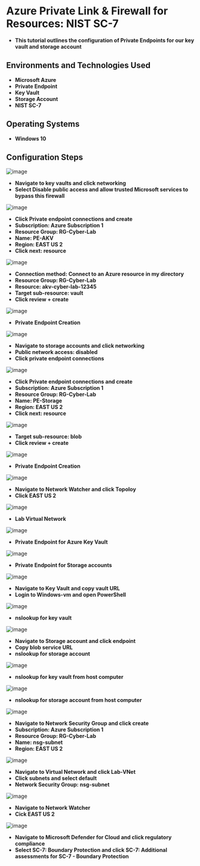 <h1>Azure Private Link & Firewall for Resources: NIST SC-7</h1>

- <b>This tutorial outlines the configuration of Private Endpoints for our key vault and storage account</b>

<h2>Environments and Technologies Used</h2>

- <b>Microsoft Azure</b> 
- <b>Private Endpoint</b>
- <b>Key Vault</b>
- <b>Storage Account</b>
- <b>NIST SC-7</b>

<h2>Operating Systems</h2>

- <b>Windows 10</b>

<h2>Configuration Steps</h2>

![image](https://github.com/user-attachments/assets/178f094c-9f94-402f-a76f-ed7206f611ba)
- <b>Navigate to key vaults and click networking</b>
- <b>Select Disable public access and allow trusted Microsoft services to bypass this firewall</b>

![image](https://github.com/user-attachments/assets/fc3a8a0b-b17f-4275-9bd3-df9c117c2834)
- <b>Click Private endpoint connections and create</b>
- <b>Subscription: Azure Subscription 1</b>
- <b>Resource Group: RG-Cyber-Lab</b>
- <b>Name: PE-AKV</b>
- <b>Region: EAST US 2</b>
- <b>Click next: resource</b>

![image](https://github.com/user-attachments/assets/ffe40c46-2f7e-42fa-9f95-2f4649aa44ff)
- <b>Connection method: Connect to an Azure resource in my directory</b>
- <b>Resource Group: RG-Cyber-Lab</b>
- <b>Resource: akv-cyber-lab-12345</b>
- <b>Target sub-resource: vault</b>
- <b>Click review + create</b>

![image](https://github.com/user-attachments/assets/95dd0bc5-572c-49c8-8275-f4bb8bc9e7ad)
- <b>Private Endpoint Creation</b>

![image](https://github.com/user-attachments/assets/cec79316-0db7-49c0-91f3-4c971affd379)
- <b>Navigate to storage accounts and click networking</b>
- <b>Public network access: disabled</b>
- <b>Click private endpoint connections</b>

![image](https://github.com/user-attachments/assets/bc91468d-6554-4cd8-829e-437e14006855)
- <b>Click Private endpoint connections and create</b>
- <b>Subscription: Azure Subscription 1</b>
- <b>Resource Group: RG-Cyber-Lab</b>
- <b>Name: PE-Storage</b>
- <b>Region: EAST US 2</b>
- <b>Click next: resource</b>

![image](https://github.com/user-attachments/assets/e81e92d6-2624-40aa-91e7-24c7fbf49d1d)
- <b>Target sub-resource: blob</b>
- <b>Click review + create</b>

![image](https://github.com/user-attachments/assets/aa53c3b0-97fd-4d88-b32c-bacd84f55ca1)
- <b>Private Endpoint Creation</b>

![image](https://github.com/user-attachments/assets/21d0e029-d5ba-4ae0-8dd4-c2665c4533e5)
- <b>Navigate to Network Watcher and click Topoloy</b>
- <b>Click EAST US 2</b>

![image](https://github.com/user-attachments/assets/e1ce102b-1d1d-4814-aae4-bae9f17bf465)
- <b>Lab Virtual Network</b>

![image](https://github.com/user-attachments/assets/78719b99-330e-49a6-8af4-4c08a510d389)
- <b>Private Endpoint for Azure Key Vault</b>

![image](https://github.com/user-attachments/assets/2397fdd8-0d69-44e1-ac43-919a8150a5ce)
- <b>Private Endpoint for Storage accounts</b>

![image](https://github.com/user-attachments/assets/4e13fb63-1cb5-4cd4-9e1f-e7f90fe3f90d)
- <b>Navigate to Key Vault and copy vault URL</b>
- <b>Login to Windows-vm and open PowerShell</b>

![image](https://github.com/user-attachments/assets/e106d654-c34f-4291-9d39-065fb47b6510)
- <b>nslookup for key vault</b>


![image](https://github.com/user-attachments/assets/39d3a803-21d6-4659-989b-f683978995db)
- <b>Navigate to Storage account and click endpoint</b>
- <b>Copy blob service URL</b> 
- <b>nslookup for storage account</b>

![image](https://github.com/user-attachments/assets/61938ada-d294-4740-89e8-5a5e787a867b)
- <b>nslookup for key vault from host computer</b>

![image](https://github.com/user-attachments/assets/f0bcedce-3737-48a5-b24f-4152e57ff61c)
- <b>nslookup for storage account from host computer</b>

![image](https://github.com/user-attachments/assets/9fc8cf62-57df-4770-8c70-4f873451ab08)
- <b>Navigate to Network Security Group and click create</b>
- <b>Subscription: Azure Subscription 1</b>
- <b>Resource Group: RG-Cyber-Lab</b>
- <b>Name: nsg-subnet</b>
- <b>Region: EAST US 2</b>

![image](https://github.com/user-attachments/assets/364a7b84-1283-412b-92c5-10638301f4c1)
- <b>Navigate to Virtual Network and click Lab-VNet</b>
- <b>Click subnets and select default</b>
- <b>Network Security Group: nsg-subnet</b>

![image](https://github.com/user-attachments/assets/a1215359-247e-414e-9d51-38abe461f411)
- <b>Navigate to Network Watcher</b>
- <b>Cick EAST US 2</b>

![image](https://github.com/user-attachments/assets/0808d751-832d-498b-8497-7d4024e5ec25)
- <b>Navigate to Microsoft Defender for Cloud and click regulatory compliance</b>
- <b>Select SC-7: Boundary Protection and click SC-7: Additional assessments for SC-7 - Boundary Protection</b>

